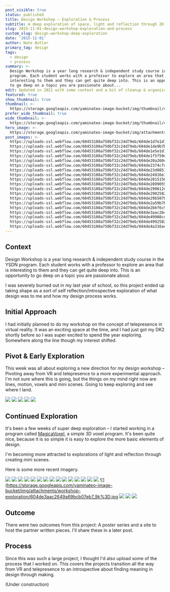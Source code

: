 ```yaml
---
post_visible: true
status: published
title: Design Workshop – Exploration & Process
subtitle: A deep exploration of space, light and reflection through 2D & 3D.
slug: 2015-11-01-design-workshop-exploration-and-process
custom_slug: design-workshop-deep-exploration
date: '2015-11-01'
author: Nate Butler
primary_tag: design
tags:
  - design
  - process
summary: >-
  Design Workshop is a year long research & independent study course in the YSDN
  program. Each student works with a professor to explore an area that is
  interesting to them and they can get quite deep into. This is an opportunity
  to go deep on a topic you are passionate about... 
edit: Updated in 2021 with some context and a bit of cleanup & organization.
featured: true
show_thumbnail: true
thumbnail: >-
  https://storage.googleapis.com/yaminateo-image-bucket/img/thumbnail/cuuubic-1x1.jpg
prefer_wide_thumbnail: true
wide_thumbnail: >-
  https://storage.googleapis.com/yaminateo-image-bucket/img/thumbnail/cuuubic-2x1.jpg
hero_image: >-
  https://storage.googleapis.com/yaminateo-image-bucket/img/attachments/workshop-exploration/cuuubic-hero.jpg
post_images: >-
  https://uploads-ssl.webflow.com/60453108a750bf32c24d79eb/604de1d7e1d75379040d1c4d_cubick.png;
  https://uploads-ssl.webflow.com/60453108a750bf32c24d79eb/604de1de9b7b09db215b89fb_esnap0033.png;
  https://uploads-ssl.webflow.com/60453108a750bf32c24d79eb/604de1e5e1d753cd3b0d1c6e_esnap0044e.png;
  https://uploads-ssl.webflow.com/60453108a750bf32c24d79eb/604de1f5f59e8f0a25e55f60_snap0009.png;
  https://uploads-ssl.webflow.com/60453108a750bf32c24d79eb/604de20a260c2c50b0b6296f_snap0031.png;
  https://uploads-ssl.webflow.com/60453108a750bf32c24d79eb/604de2374cfde094553d82d1_snap0003.png;
  https://uploads-ssl.webflow.com/60453108a750bf32c24d79eb/604de23d0851a701be6e68b3_snap0006.png;
  https://uploads-ssl.webflow.com/60453108a750bf32c24d79eb/604de24926e7a4646f79f986_snap0013.png;
  https://uploads-ssl.webflow.com/60453108a750bf32c24d79eb/604de2815156d5525652299a_light_study.png;
  https://uploads-ssl.webflow.com/60453108a750bf32c24d79eb/604de289905975794bcc9084_export3.png;
  https://uploads-ssl.webflow.com/60453108a750bf32c24d79eb/604de290612e8e98d25b33c8_esnap0058.png;
  https://uploads-ssl.webflow.com/60453108a750bf32c24d79eb/604de2902582aa23abe94b8d_esnap0071.png;
  https://uploads-ssl.webflow.com/60453108a750bf32c24d79eb/604de29b50708c944a46b405_cage.png;
  https://uploads-ssl.webflow.com/60453108a750bf32c24d79eb/604de2a59b7b09dc395b8c9a_export8.png;
  https://uploads-ssl.webflow.com/60453108a750bf32c24d79eb/604de2b6f6c96552624cbfdb_esnap0075.png;
  https://uploads-ssl.webflow.com/60453108a750bf32c24d79eb/604de3aac2649a69bcb07eb7_9k%3D.jpg;
  https://uploads-ssl.webflow.com/60453108a750bf32c24d79eb/604de49908cd1be2cd189b71_Export_1_Scape.png;
  https://uploads-ssl.webflow.com/60453108a750bf32c24d79eb/604de4992582aa689de95100_Export_2_Clouds.png;
  https://uploads-ssl.webflow.com/60453108a750bf32c24d79eb/604de4a316ac694098cc2608_igex1.png
---
```

## Context

Design Workshop is a year long research & independent study course in the YSDN program. Each student works with a professor to explore an area that is interesting to them and they can get quite deep into. This is an opportunity to go deep on a topic you are passionate about. 

I was severely burned out in my last year of school, so this project ended up taking shape as a sort of self reflection/introspective exploration of what design was to me and how my design process works. 

## Initial Approach
I had initially planned to do my workshop on the concept of telepresence in virtual reality. It was an exciting space at the time, and I had just got my DK2 shortly before so I was super excited to spend the year exploring. Somewhere along the line though my interest shifted.

## Pivot & Early Exploration

This week was all about exploring a new direction for my design workshop – Pivoting away from VR and telepresence to a more experimental approach. I'm not sure where this is going, but the things on my mind right now are lines, motion, voxels and mini scenes. Going to keep exploring and see where I land.

![](https://storage.googleapis.com/yaminateo-image-bucket/img/attachments/workshop-exploration/604ddfc7045b28a2bbdd13ff_tunnel.gif)
![](https://storage.googleapis.com/yaminateo-image-bucket/img/attachments/workshop-exploration/604ddfc726e7a43c3a79ed65_tiles.gif)
![](https://storage.googleapis.com/yaminateo-image-bucket/img/attachments/workshop-exploration/604ddfd7fd2afff05a9707ef_lines-03-p-1080.jpg)
![](https://storage.googleapis.com/yaminateo-image-bucket/img/attachments/workshop-exploration/604ddfe1690126f1a5d19114_zen-02-p-1080.png)
![](https://storage.googleapis.com/yaminateo-image-bucket/img/attachments/workshop-exploration/604ddfee4cfde026d93d7b85_zen-03-p-1080.png)

## Continued Exploration

It's been a few weeks of super deep exploration – I started working in a program called [MagicaVoxel](https://ephtracy.github.io/), a simple 3D voxel program. It's been quite nice, because it is so simple it is easy to explore the more basic elements of design.

I'm becoming more attracted to explorations of light and reflection through creating mini scenes.

Here is some more recent imagery.

![](https://storage.googleapis.com/yaminateo-image-bucket/img/attachments/workshop-exploration/604de1d7e1d75379040d1c4d_cubick-p-1080.png)
![](https://storage.googleapis.com/yaminateo-image-bucket/img/attachments/workshop-exploration/604de1de9b7b09db215b89fb_esnap0033-p-1080.png)
![](https://storage.googleapis.com/yaminateo-image-bucket/img/attachments/workshop-exploration/604de1e5e1d753cd3b0d1c6e_esnap0044e-p-1080.png)
![](https://storage.googleapis.com/yaminateo-image-bucket/img/attachments/workshop-exploration/604de1f5f59e8f0a25e55f60_snap0009.png)
![](https://storage.googleapis.com/yaminateo-image-bucket/img/attachments/workshop-exploration/604de20a260c2c50b0b6296f_snap0031-p-1080.png)
![](https://storage.googleapis.com/yaminateo-image-bucket/img/attachments/workshop-exploration/604de2374cfde094553d82d1_snap0003.png)
![](https://storage.googleapis.com/yaminateo-image-bucket/img/attachments/workshop-exploration/604de23d0851a701be6e68b3_snap0006.png)
![](https://storage.googleapis.com/yaminateo-image-bucket/img/attachments/workshop-exploration/604de24926e7a4646f79f986_snap0013-p-1080.png)
![](https://storage.googleapis.com/yaminateo-image-bucket/img/attachments/workshop-exploration/604de2815156d5525652299a_light_study-p-800.png)
![](https://storage.googleapis.com/yaminateo-image-bucket/img/attachments/workshop-exploration/604de289905975794bcc9084_export3-p-1080.png)
![](https://storage.googleapis.com/yaminateo-image-bucket/img/attachments/workshop-exploration/604de2902582aa23abe94b8d_esnap0071-p-1080.png)
![](https://storage.googleapis.com/yaminateo-image-bucket/img/attachments/workshop-exploration/604de290612e8e98d25b33c8_esnap0058-p-1080.png)
![](https://storage.googleapis.com/yaminateo-image-bucket/img/attachments/workshop-exploration/604de29b50708c944a46b405_cage.png)
![](https://storage.googleapis.com/yaminateo-image-bucket/img/attachments/workshop-exploration/604de2a59b7b09dc395b8c9a_export8.png)
![](https://storage.googleapis.com/yaminateo-image-bucket/img/attachments/workshop-exploration/604de2b6f6c96552624cbfdb_esnap0075-p-1080.png)
![](https://storage.googleapis.com/yaminateo-image-bucket/img/attachments/workshop-exploration/604de3aac2649a69bcb07eb7_9k%3D.jpg
![](https://storage.googleapis.com/yaminateo-image-bucket/img/attachments/workshop-exploration/604de49908cd1be2cd189b71_Export_1_Scape-p-1080.png)
![](https://storage.googleapis.com/yaminateo-image-bucket/img/attachments/workshop-exploration/604de4992582aa689de95100_Export_2_Clouds-p-1080.png)
![](https://storage.googleapis.com/yaminateo-image-bucket/img/attachments/workshop-exploration/604de4a316ac694098cc2608_igex1-p-1080.png)

## Outcome
There were two outcomes from this project: A poster series and a site to host the partner written pieces. I'll share these in a later post.

## Process

Since this was such a large project, I thought I'd also upload some of the process that I worked on. This covers the projects transition all the way from VR and telepresence to an introspective about finding meaning in design through making.

(Under construction)